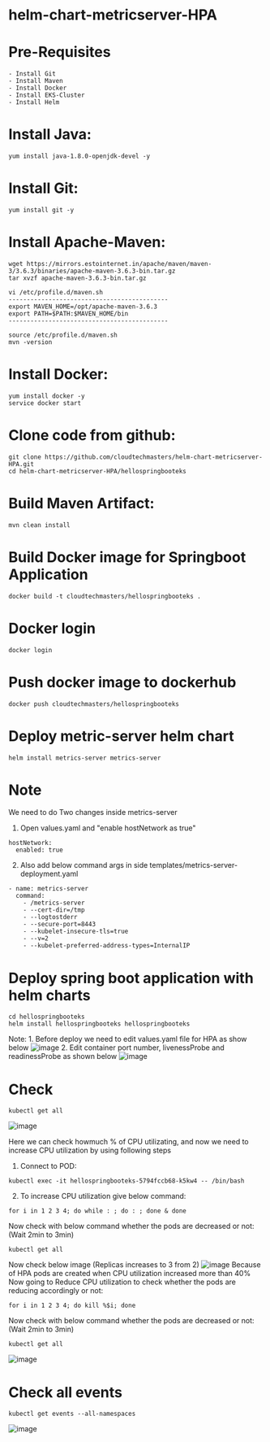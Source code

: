 # helm-chart-metricserver-HPA

# Pre-Requisites
    - Install Git
    - Install Maven
    - Install Docker
    - Install EKS-Cluster
    - Install Helm
# Install Java:
    yum install java-1.8.0-openjdk-devel -y
# Install Git:
    yum install git -y
# Install Apache-Maven:
    wget https://mirrors.estointernet.in/apache/maven/maven-3/3.6.3/binaries/apache-maven-3.6.3-bin.tar.gz
    tar xvzf apache-maven-3.6.3-bin.tar.gz

    vi /etc/profile.d/maven.sh
    --------------------------------------------
    export MAVEN_HOME=/opt/apache-maven-3.6.3
    export PATH=$PATH:$MAVEN_HOME/bin
    --------------------------------------------

    source /etc/profile.d/maven.sh
    mvn -version
# Install Docker:
    yum install docker -y
    service docker start
# Clone code from github:
    git clone https://github.com/cloudtechmasters/helm-chart-metricserver-HPA.git
    cd helm-chart-metricserver-HPA/hellospringbooteks
# Build Maven Artifact:
    mvn clean install
# Build Docker image for Springboot Application
    docker build -t cloudtechmasters/hellospringbooteks .
# Docker login
    docker login
# Push docker image to dockerhub
    docker push cloudtechmasters/hellospringbooteks
# Deploy metric-server helm chart
    helm install metrics-server metrics-server
# Note
  We need to do Two changes inside metrics-server
  1. Open values.yaml and "enable hostNetwork as true"
    
    hostNetwork:
      enabled: true
  2. Also add below command args in side templates/metrics-server-deployment.yaml

    - name: metrics-server
      command:
        - /metrics-server
        - --cert-dir=/tmp
        - --logtostderr
        - --secure-port=8443
        - --kubelet-insecure-tls=true
        - --v=2
        - --kubelet-preferred-address-types=InternalIP
# Deploy spring boot application with helm charts
    cd hellospringbooteks
    helm install hellospringbooteks hellospringbooteks
  Note:
    1. Before deploy we need to edit values.yaml file for HPA as show below
  ![image](https://user-images.githubusercontent.com/68885738/91662933-3a136400-eb03-11ea-8de3-7a1c2370e819.png)
    2. Edit container port number, livenessProbe and readinessProbe as shown below
  ![image](https://user-images.githubusercontent.com/68885738/91662981-89f22b00-eb03-11ea-8d43-f2a6f83e702b.png)
# Check 
    kubectl get all
 ![image](https://user-images.githubusercontent.com/68885738/91662392-c6bc2300-eaff-11ea-9b70-684f40bd887e.png)

Here we can check howmuch % of CPU utilizating, and now we need to increase CPU utilization by using following steps
  1. Connect to POD:
    
    kubectl exec -it hellospringbooteks-5794fccb68-k5kw4 -- /bin/bash
  2. To increase CPU utilization give below command:
	  
    for i in 1 2 3 4; do while : ; do : ; done & done
  Now check with below command whether the pods are decreased or not: (Wait 2min to 3min)
    
    kubectl get all
 Now check below image (Replicas increases to 3 from 2)
  ![image](https://user-images.githubusercontent.com/68885738/91662525-b6587800-eb00-11ea-8746-ab84df376531.png)
 Because of HPA pods are created when CPU utilization increased more than 40%
 Now going to Reduce CPU utilization to check whether the pods are reducing accordingly or not:
	  
    for i in 1 2 3 4; do kill %$i; done
 Now check with below command whether the pods are decreased or not: (Wait 2min to 3min)
	
    kubectl get all
  ![image](https://user-images.githubusercontent.com/68885738/91662801-595dc180-eb02-11ea-9592-aac5641658f9.png)

# Check all events
    kubectl get events --all-namespaces
  ![image](https://user-images.githubusercontent.com/68885738/91662832-85794280-eb02-11ea-8765-51d0c464db22.png)
